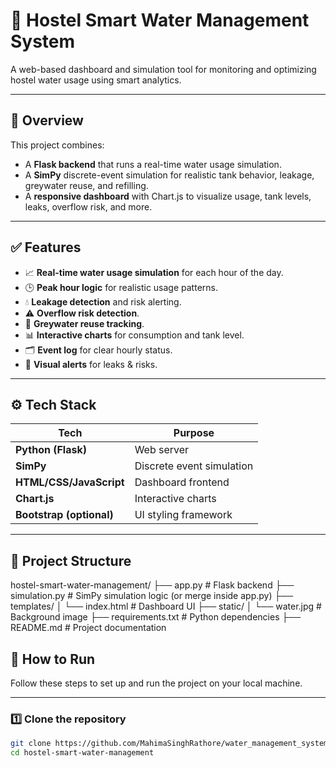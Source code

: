 # 🚰 Hostel Smart Water Management System

A web-based dashboard and simulation tool for monitoring and optimizing hostel water usage using smart analytics.

---

## 📌 Overview

This project combines:
- A **Flask backend** that runs a real-time water usage simulation.
- A **SimPy** discrete-event simulation for realistic tank behavior, leakage, greywater reuse, and refilling.
- A **responsive dashboard** with Chart.js to visualize usage, tank levels, leaks, overflow risk, and more.

---

## ✅ Features

- 📈 **Real-time water usage simulation** for each hour of the day.
- 🕒 **Peak hour logic** for realistic usage patterns.
- 💧 **Leakage detection** and risk alerting.
- ⚠️ **Overflow risk detection**.
- 🔁 **Greywater reuse tracking**.
- 📊 **Interactive charts** for consumption and tank level.
- 🗂️ **Event log** for clear hourly status.
- 🚨 **Visual alerts** for leaks & risks.

---

## ⚙️ Tech Stack

| Tech | Purpose |
|------|---------|
| **Python (Flask)** | Web server |
| **SimPy** | Discrete event simulation |
| **HTML/CSS/JavaScript** | Dashboard frontend |
| **Chart.js** | Interactive charts |
| **Bootstrap (optional)** | UI styling framework |

---

## 📂 Project Structure

hostel-smart-water-management/
├── app.py # Flask backend
├── simulation.py # SimPy simulation logic (or merge inside app.py)
├── templates/
│ └── index.html # Dashboard UI
├── static/
│ └── water.jpg # Background image
├── requirements.txt # Python dependencies
├── README.md # Project documentation


## 🚀 How to Run

Follow these steps to set up and run the project on your local machine.

---

### 1️⃣ Clone the repository

```bash
git clone https://github.com/MahimaSinghRathore/water_management_system.git
cd hostel-smart-water-management
